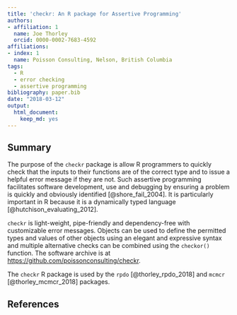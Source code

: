```yaml
---
title: 'checkr: An R package for Assertive Programming'
authors:
- affiliation: 1
  name: Joe Thorley
  orcid: 0000-0002-7683-4592
affiliations:
- index: 1
  name: Poisson Consulting, Nelson, British Columbia
tags: 
  - R
  - error checking
  - assertive programming
bibliography: paper.bib
date: "2018-03-12"
output: 
  html_document: 
    keep_md: yes
---
```


## Summary

The purpose of the `checkr` package is allow R programmers to quickly check that the inputs to their functions are of the correct type and to issue a helpful error message if they are not. 
Such assertive programming facilitates software development, use and debugging by ensuring a problem is quickly and obviously identified [@shore_fail_2004]. 
It is particularly important in R because it is a dynamically typed language [@hutchison_evaluating_2012].

`checkr` is light-weight, pipe-friendly and dependency-free with customizable error messages. 
Objects can be used to define the permitted types and values of other objects using an elegant and expressive syntax and multiple alternative checks can be combined using the `checkor()` function.
The software archive is at <https://github.com/poissonconsulting/checkr>.

The `checkr` R package is used by the `rpdo` [@thorley_rpdo_2018] and `mcmcr` [@thorley_mcmcr_2018] packages.

## References
